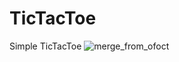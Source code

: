 # TicTacToe
Simple TicTacToe 
![merge_from_ofoct](https://user-images.githubusercontent.com/74876042/119477509-03c6e600-bd1d-11eb-913f-d5d94c75184c.jpg)

